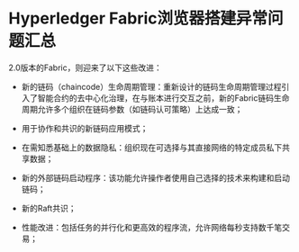 Hyperledger Fabric浏览器搭建异常问题汇总
==================================================

2.0版本的Fabric，则迎来了以下这些改进：

- 新的链码（chaincode）生命周期管理：重新设计的链码生命周期管理过程引入了智能合约的去中心化治理，在与账本进行交互之前，新的Fabric链码生命周期允许多个组织在链码参数（如链码认可策略）上达成一致；

- 用于协作和共识的新链码应用模式；

- 在需知悉基础上的数据隐私：组织现在可选择与其直接网络的特定成员私下共享数据；

- 新的外部链码启动程序：该功能允许操作者使用自己选择的技术来构建和启动链码；

- 新的Raft共识；

- 性能改进：包括任务的并行化和更高效的程序流，允许网络每秒支持数千笔交易；
